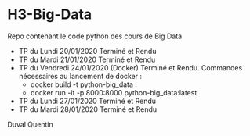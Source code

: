 # H3-Big-Data

Repo contenant le code python des cours de Big Data

- TP du Lundi 20/01/2020 Terminé et Rendu
- TP du Mardi 21/01/2020 Terminé et Rendu
- TP du Vendredi 24/01/2020 (Docker) Terminé et Rendu. Commandes nécessaires au lancement de docker :
    - docker build -t python-big_data .
    - docker run -it -p 8000:8000 python-big_data:latest
- TP du Lundi 27/01/2020 Terminé et Rendu
- TP du Mardi 28/01/2020 Terminé et Rendu

Duval Quentin
